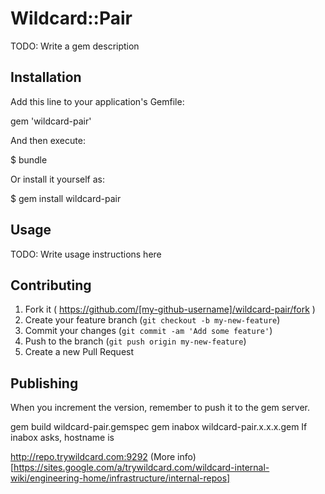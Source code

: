 # Wildcard::Pair

TODO: Write a gem description

## Installation

Add this line to your application's Gemfile:

  gem 'wildcard-pair'

And then execute:

  $ bundle

Or install it yourself as:

  $ gem install wildcard-pair

## Usage

TODO: Write usage instructions here

## Contributing

1. Fork it ( https://github.com/[my-github-username]/wildcard-pair/fork )
2. Create your feature branch (`git checkout -b my-new-feature`)
3. Commit your changes (`git commit -am 'Add some feature'`)
4. Push to the branch (`git push origin my-new-feature`)
5. Create a new Pull Request

## Publishing

When you increment the version, remember to push it to the gem server.

gem build wildcard-pair.gemspec
gem inabox wildcard-pair.x.x.x.gem
If inabox asks, hostname is

http://repo.trywildcard.com:9292
(More info)[https://sites.google.com/a/trywildcard.com/wildcard-internal-wiki/engineering-home/infrastructure/internal-repos]